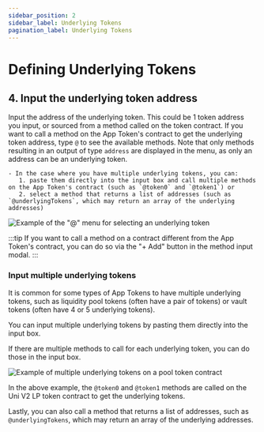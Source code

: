 ```yaml
---
sidebar_position: 2
sidebar_label: Underlying Tokens
pagination_label: Underlying Tokens
---
```

# Defining Underlying Tokens

## 4. Input the underlying token address

Input the address of the underlying token. This could be 1 token address you input, or sourced from a method called on the token contract. If you want to call a method on the App Token's contract to get the underlying token address, type `@` to see the available methods. Note that only methods resulting in an output of type `address` are displayed in the menu, as only an address can be an underlying token.

    - In the case where you have multiple underlying tokens, you can:
       1. paste them directly into the input box and call multiple methods on the App Token's contract (such as `@token0` and `@token1`) or
       2. select a method that returns a list of addresses (such as `@underlyingTokens`, which may return an array of the underlying addresses)

![Example of the "@" menu for selecting an underlying token](/img/assets/at_menu.png)

:::tip
If you want to call a method on a contract different from the App Token's contract, you can do so via the "+ Add" button in the method input modal.
:::

### Input multiple underlying tokens

It is common for some types of App Tokens to have multiple underlying tokens, such as liquidity pool tokens (often have a pair of tokens) or vault tokens (often have 4 or 5 underlying tokens).

You can input multiple underlying tokens by pasting them directly into the input box.

If there are multiple methods to call for each underlying token, you can do those in the input box.

![Example of multiple underlying tokens on a pool token contract](/img/assets/uni-v2-multi-underlying-tokens.png)

In the above example, the `@token0` and `@token1` methods are called on the Uni V2 LP token contract to get the underlying tokens.

Lastly, you can also call a method that returns a list of addresses, such as `@underlyingTokens`, which may return an array of the underlying addresses.
